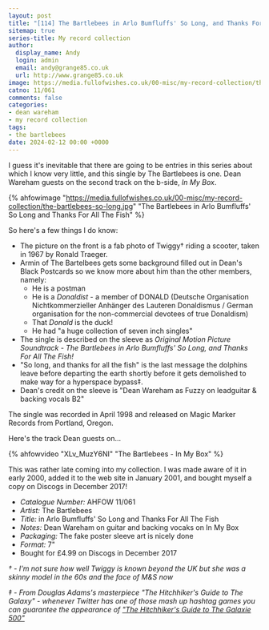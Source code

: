 ```yaml
---
layout: post
title: "[114] The Bartlebees in Arlo Bumfluffs' So Long, and Thanks For All The Fish"
sitemap: true
series-title: My record collection
author:
  display_name: Andy
  login: admin
  email: andy@grange85.co.uk
  url: http://www.grange85.co.uk
image: https://media.fullofwishes.co.uk/00-misc/my-record-collection/the-bartlebees-so-long.jpg
catno: 11/061
comments: false
categories:
- dean wareham
- my record collection
tags:
- the bartlebees
date: 2024-02-12 00:00 +0000
---
```

I guess it's inevitable that there are going to be entries in this series about which I know very little, and this single by The Bartlebees is one. Dean Wareham guests on the second track on the b-side, _In My Box_.

{% ahfowimage "https://media.fullofwishes.co.uk/00-misc/my-record-collection/the-bartlebees-so-long.jpg" "The Bartlebees in Arlo Bumfluffs' So Long and Thanks For All The Fish" %}

So here's a few things I do know:

<!--more-->

 - The picture on the front is a fab photo of Twiggy&dagger; riding a scooter, taken in 1967 by Ronald Traeger.
 - Armin of The Bartelbees gets some background filled out in Dean's Black Postcards so we know more about him than the other members, namely:
   - He is a postman
   - He is a _Donaldist_ - a member of DONALD (Deutsche Organisation Nichtkommerzieller Anh&auml;nger des Lauteren Donaldismus / German organisation for the non-commercial devotees of true Donaldism)
   - That _Donald_ is the duck!
   - He had "a huge collection of seven inch singles"
 - The single is described on the sleeve as _Original Motion Picture Soundtrack - The Bartlebees in Arlo Bumfluffs' So Long, and Thanks For All The Fish!_
 - "So long, and thanks for all the fish" is the last message the dolphins leave before departing the earth shortly before it gets demolished to make way for a hyperspace bypass&Dagger;.
 - Dean's credit on the sleeve is "Dean Wareham as Fuzzy on leadguitar & backing vocals B2"

The single was recorded in April 1998 and released on Magic Marker Records from Portland, Oregon.

Here's the track Dean guests on...

{% ahfowvideo "XLv_MuzY6NI" "The Bartlebees - In My Box" %}

This was rather late coming into my collection. I was made aware of it in early 2000, added it to the web site in January 2001, and bought myself a copy on Discogs in December 2017!

 - *Catalogue Number:* AHFOW 11/061
 - *Artist:* The Bartlebees
 - *Title:* in Arlo Bumfluffs' So Long and Thanks For All The Fish
 - *Notes:* Dean Wareham on guitar and backing vocaks on In My Box
 - *Packaging:* The fake poster sleeve art is nicely done
 - *Format:* 7"
 - Bought for £4.99 on Discogs in December 2017

 _&dagger; - I'm not sure how well Twiggy is known beyond the UK but she was a skinny model in the 60s and the face of M&S now_

 _&Dagger; - From Douglas Adams's masterpiece "The Hitchhiker's Guide to The Galaxy" - whenever Twitter has one of those mash up hashtag games you can guarantee the appearance of ["The Hitchhiker's Guide to The Galaxie 500"](https://twitter.com/search?q=%22The%20Hitchhiker%27s%20Guide%20to%20The%20Galaxie%20500%22)_
